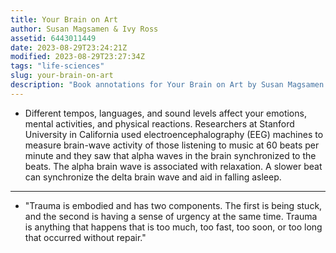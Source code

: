 ```yaml
---
title: Your Brain on Art
author: Susan Magsamen & Ivy Ross
assetid: 6443011449
date: 2023-08-29T23:24:21Z
modified: 2023-08-29T23:27:34Z
tags: "life-sciences"
slug: your-brain-on-art
description: "Book annotations for Your Brain on Art by Susan Magsamen & Ivy Ross"
---
```


*  Different tempos, languages, and sound levels affect your emotions, mental activities, and physical reactions. Researchers at Stanford University in California used electroencephalography (EEG) machines to measure brain-wave activity of those listening to music at 60 beats per minute and they saw that alpha waves in the brain synchronized to the beats. The alpha brain wave is associated with relaxation. A slower beat can synchronize the delta brain wave and aid in falling asleep.

---

*  "Trauma is embodied and has two components. The first is being stuck, and the second is having a sense of urgency at the same time. Trauma is anything that happens that is too much, too fast, too soon, or too long that occurred without repair."

